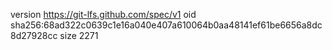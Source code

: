 version https://git-lfs.github.com/spec/v1
oid sha256:68ad322c0639c1e16a040e407a610064b0aa48141ef61be6656a8dc8d27928cc
size 2271
